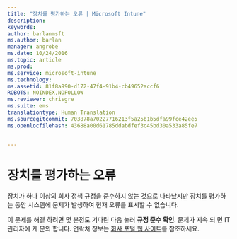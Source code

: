 ```yaml
---
title: "장치를 평가하는 오류 | Microsoft Intune"
description: 
keywords: 
author: barlanmsft
ms.author: barlan
manager: angrobe
ms.date: 10/24/2016
ms.topic: article
ms.prod: 
ms.service: microsoft-intune
ms.technology: 
ms.assetid: 81f8a990-d172-47f4-91b4-cb49652accf6
ROBOTS: NOINDEX,NOFOLLOW
ms.reviewer: chrisgre
ms.suite: ems
translationtype: Human Translation
ms.sourcegitcommit: 703878a70227716213f5a25b1b5dfa99fce42ee5
ms.openlocfilehash: 43688a00d61785ddabdfef3c45bd30a533a85fe7


---
```



# <a name="error-evaluating-device"></a>장치를 평가하는 오류
장치가 하나 이상의 회사 정책 규정을 준수하지 않는 것으로 나타났지만 장치를 평가하는 동안 시스템에 문제가 발생하여 현재 오류를 표시할 수 없습니다.  

이 문제를 해결 하려면 몇 분정도 기다린 다음 눌러 **규정 준수 확인**. 문제가 지속 되 면 IT 관리자에 게 문의 합니다. 연락처 정보는 [회사 포털 웹 사이트](http://portal.manage.microsoft.com)를 참조하세요.



<!--HONumber=Oct16_HO2-->



